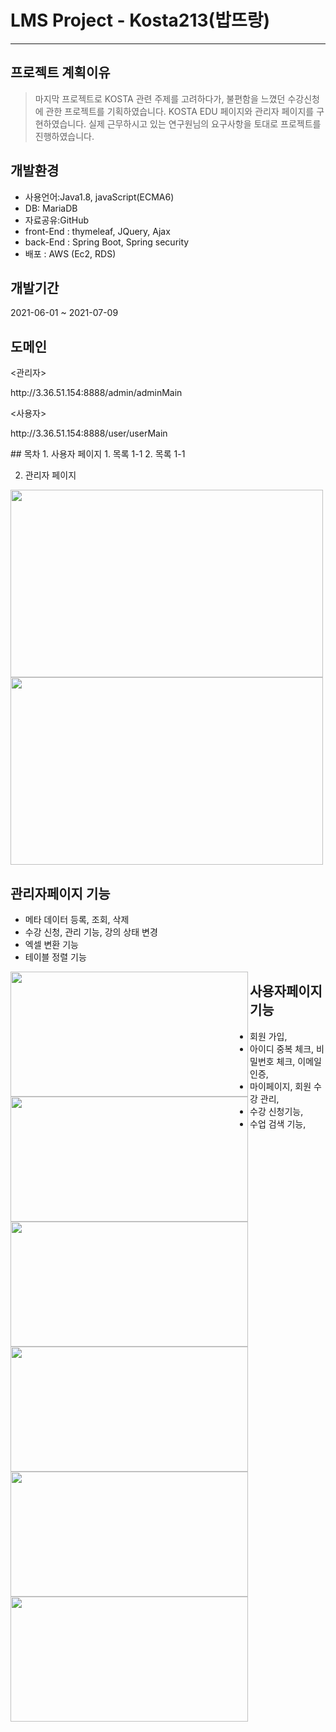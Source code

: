 # LMS Project - Kosta213(밥뜨랑)
---------

## 프로젝트 계획이유
> 마지막 프로젝트로 KOSTA 관련 주제를 고려하다가, 불편함을 느꼈던 수강신청에 관한 프로젝트를 기획하였습니다. KOSTA EDU 페이지와 관리자 페이지를 구현하였습니다.
  실제 근무하시고 있는 연구원님의 요구사항을 토대로 프로젝트를 진행하였습니다.
  
## 개발환경
* 사용언어:Java1.8, javaScript(ECMA6)
* DB: MariaDB
* 자료공유:GitHub
* front-End : thymeleaf, JQuery, Ajax
* back-End : Spring Boot, Spring security
* 배포 : AWS (Ec2, RDS)

## 개발기간
2021-06-01 ~ 2021-07-09

## 도메인
<p><관리자></p>
<p>http://3.36.51.154:8888/admin/adminMain</p>
<p><사용자></p>
<p>http://3.36.51.154:8888/user/userMain</p>
## 목차
1. 사용자 페이지
    1. 목록 1-1
    2. 목록 1-1
 
2. 관리자 페이지



<img src="https://user-images.githubusercontent.com/73854927/125059500-59e1c400-e0e6-11eb-94b2-fafc3ebfb2fa.png" width="500px" height="300px"/>
<img src="https://user-images.githubusercontent.com/73854927/125059515-5c441e00-e0e6-11eb-8b15-a3013bd4f098.png" width="500px" height="300px"/>

## 관리자페이지 기능
* 메타 데이터 등록, 조회, 삭제
* 수강 신청, 관리 기능, 강의 상태 변경
* 엑셀 변환 기능
* 테이블 정렬 기능
<div>
<img src="https://user-images.githubusercontent.com/73854927/125059490-58b09700-e0e6-11eb-8c99-ec3a196c557f.png" width="380px" height="200px" align="left" />
<img src="https://user-images.githubusercontent.com/73854927/125059497-59e1c400-e0e6-11eb-8919-2ef86424c05e.png" width="380px" height="200px" align="left"/>
</div>

 
  
## 사용자페이지 기능
* 회원 가입,
* 아이디 중복 체크, 비밀번호 체크, 이메일 인증,
* 마이페이지, 회원 수강 관리,
* 수강 신청기능,
* 수업 검색 기능,
<div>
<img src="https://user-images.githubusercontent.com/73854927/125059513-5bab8780-e0e6-11eb-8cf5-74b3d4c87c50.png" width="380px" height="200px" align="left" />
<img src="https://user-images.githubusercontent.com/73854927/125059523-5d754b00-e0e6-11eb-80c6-e5e6316752fb.png" width="380px" height="200px" align="left"/>
<img src="https://user-images.githubusercontent.com/73854927/125059501-5a7a5a80-e0e6-11eb-8cb1-8d8f065025c8.png" width="380px" height="200px" align="left"/>
<img src="https://user-images.githubusercontent.com/73854927/125059509-5b12f100-e0e6-11eb-89d6-9277a1c3bfa1.png" width="380px" height="200px" align="left"/>  
</div>
